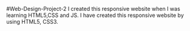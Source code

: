 #Web-Design-Project-2
I created this responsive website when I was learning HTML5,CSS and JS. I have created this responsive website by using HTML5, CSS3.
